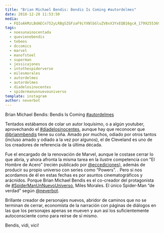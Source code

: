 ```yaml
---
title: "Brian Michael Bendis: Bendis Is Coming #autordelmes"
date: 2018-12-28 11:53:50
media: 
  - FQIoAkMzLBdAECn752yLRBgSZGFzaF9iYXNlbGluZV8xX3YxEQB16gcA_17992553692090456.mp4
tags: 
  - noesunainocentada
  - quevienebendis
  - tebeos
  - dccomics
  - marvel
  - manofsteel
  - superman
  - jessicajones
  - intothespiderverse
  - milesmorales
  - autordelmes
  - autordelmes
  - diadelosinocentes
  - spidermanunnuevouniverso
template: instagram
author: neverbot
---
```


Brian Michael Bendis: Bendis Is Coming [#autordelmes](/tags/autordelmes)


Tentados estábamos de colar un autor loquísimo, o a algún youtuber, aprovechando el [#diadelosinocentes](/tags/diadelosinocentes), aunque hay que reconocer que [@brianmbendis](https://instagram.com/brianmbendis) tiene su coña. Amado por muchos, odiado por otros tantos (incluso amado y odiado a la vez por algunos), el de Cleveland es uno de los creadores de referencia de la última década.


Fue el encargado de la renovación de Marvel, aunque le costase cerrar lo que abría, y ahora afronta la misma tarea en la ilustre competencia con “El Hombre de Acero” (recién publicado por [@eccediciones](https://instagram.com/eccediciones)), además de producir su propio universo con series como “Powers”. .
Pero si nos acordamos de él en estas fechas es por asuntos cinematográficos y arácnidos. Porque Brian Michael Bendis es el co-creador del protagonista de [#SpiderManUnNuevoUniverso](/tags/spidermanunnuevouniverso), Miles Morales. El único Spider-Man “de verdad” según [@neverbot](https://instagram.com/neverbot).


Brillante creador de personajes nuevos, abridor de caminos que no se terminan de cerrar, economista de la narración con páginas de diálogos en las que los personajes apenas se mueven y aun así los suficientemente autoconsciente como para reírse de sí mismo.


Bendis, vidi, vici!







